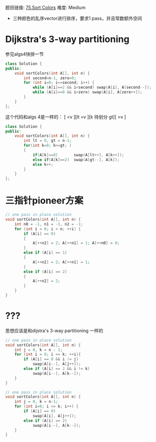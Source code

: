 题目链接: [75.Sort Colors][1]
难度: Medium

- 三种颜色的乱序vector进行排序，要求1 pass，并且常数额外空间

# Dijkstra's 3-way partitioning

参见algs4快排一节

```cpp
class Solution {
public:
	void sortColors(int A[], int n) {
		int second=n-1, zero=0;
		for (int i=0; i<=second; i++) {
			while (A[i]==2 && i<second) swap(A[i], A[second--]);
			while (A[i]==0 && i>zero) swap(A[i], A[zero++]);
		}
	}
};
```

这个代码和algs 4是一样的：
[   <v   ][lt   =v    ][k  待划分  gt][   >v   ]
```cpp
class Solution {
public:
    void sortColors(int A[], int n) {
        int lt = 0, gt = n-1;
        for(int k=0; k<=gt; )
        {
            if(A[k]==0)       swap(A[lt++], A[k++]);
            else if(A[k]==2)  swap(A[gt--], A[k]);
            else k++;
        }        
    }
};
```

# 三指针pioneer方案

```cpp
// one pass in place solution
void sortColors(int A[], int n) {
    int n0 = -1, n1 = -1, n2 = -1;
    for (int i = 0; i < n; ++i) {
        if (A[i] == 0) 
        {
            A[++n2] = 2; A[++n1] = 1; A[++n0] = 0;
        }
        else if (A[i] == 1) 
        {
            A[++n2] = 2; A[++n1] = 1;
        }
        else if (A[i] == 2) 
        {
            A[++n2] = 2;
        }
    }
}
```

# ???

思想应该是和dijstra's 3-way partitioning 一样的

```cpp
// one pass in place solution
void sortColors(int A[], int n) {
    int j = 0, k = n - 1;
    for (int i = 0; i <= k; ++i){
        if (A[i] == 0 && i != j)
            swap(A[i--], A[j++]);
        else if (A[i] == 2 && i != k)
            swap(A[i--], A[k--]);
    }
}

// one pass in place solution
void sortColors(int A[], int n) {
    int j = 0, k = n-1;
    for (int i=0; i <= k; i++) {
        if (A[i] == 0)
            swap(A[i], A[j++]);
        else if (A[i] == 2)
            swap(A[i--], A[k--]);
    }
}
```

[1]: https://leetcode.com/problems/sort-colors/